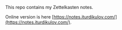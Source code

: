 This repo contains my Zettelkasten notes.

Online version is here [https://notes.iturdikulov.com/](https://notes.iturdikulov.com/).
